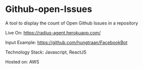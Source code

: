 # Github-open-Issues
A tool to display the count of Open Github Issues in a repository

Live On: https://radius-agent.herokuapp.com/

Input Example: https://github.com/hungtraan/FacebookBot

Technology Stack: Javascript, ReactJS

Hosted on: AWS
